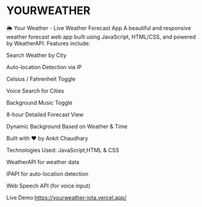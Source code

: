 # YOURWEATHER
🌦️ Your Weather - Live Weather Forecast App A beautiful and responsive weather forecast web app built using JavaScript, HTML/CSS, and powered by WeatherAPI.
Features include:

Search Weather by City

Auto-location Detection via IP

Celsius / Fahrenheit Toggle

Voice Search for Cities

 Background Music Toggle

 8-hour Detailed Forecast View

 Dynamic Background Based on Weather & Time

Built with ❤️ by Ankit Chaudhary

 Technologies Used:
 JavaScript,HTML & CSS

WeatherAPI for weather data

IPAPI for auto-location detection

Web Speech API (for voice input)

Live Demo:https://yourweather-iota.vercel.app/
